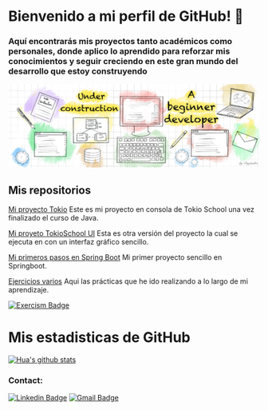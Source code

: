 
# Bienvenido a mi perfil de GitHub! 👋

### Aquí encontrarás mis proyectos tanto académicos como personales, donde aplico lo aprendido para reforzar mis conocimientos y seguir creciendo en este gran mundo del desarrollo que estoy construyendo

![](https://github.com/Diejandro/Diejandro/blob/main/IMG_0155.jpeg)

## Mis repositorios
[Mi proyecto Tokio](https://github.com/Diejandro/SeniorDeLosAnillosConsola) Este es mi proyecto en consola de Tokio School una vez finalizado el curso de Java.

[Mi proyeto TokioSchool UI](https://github.com/Diejandro/SeniorDeLosAnillosUI) Esta es otra versión del proyecto la cual se ejecuta en con un interfaz gráfico sencillo.

[Mi primeros pasos en Spring Boot](https://github.com/Diejandro/student-management) Mi primer proyecto sencillo en Springboot.

[Ejercicios varios](https://github.com/Diejandro/WorkSpace) Aqui las prácticas que he ido realizando a lo largo de mi aprendizaje.

[![Exercism Badge](https://img.shields.io/badge/-Axhyl-blue?style=flat-square&logo=Exercism&logoColor=white&link=https://exercism.org/profiles/Axhyl)](https://exercism.org/profiles/Axhyl)

# Mis estadisticas de GitHub
[![Hua's github stats](https://github-readme-stats.vercel.app/api?username=Diejandro&show_icons=true&theme=dark)](github.com/Diejandro/github-readme-stats)

### Contact:
[![Linkedin Badge](https://img.shields.io/badge/-Diego_Alejandro-blue?style=flat-square&logo=Linkedin&logoColor=white&link=https://www.linkedin.com/in/diego-al-torres/)](https://www.linkedin.com/in/diego-al-torres)
[![Gmail Badge](https://img.shields.io/badge/-diegalex93@gmail.com-c14438?style=flat-square&logo=Gmail&logoColor=white&link=mail:diegalex93@gmail.com)](mailto:diegalex93@gmail.com)
